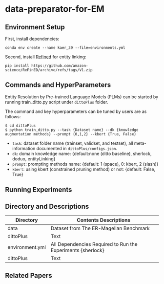 # data-preparator-for-EM
## Environment Setup 
First, install dependencies: 
```
conda env create --name kaer_39 --file=environments.yml
```

Second, install [Refined](https://github.com/amazon-science/ReFinED) for entity linking:
```
pip install https://github.com/amazon-science/ReFinED/archive/refs/tags/V1.zip
```
## Commands and HyperParameters
Entity Resolution by Pre-trained Language Models (PLMs) can be started by running train_ditto.py script under `dittoPlus` folder.

The command and key hyperparameters can be tuned by users are as follows:

```
$ cd dittoPlus
$ python train_ditto.py --task {Dataset name} --dk {knowledge augmentation methods} --prompt {0,1,2} --kbert {True, False}
```

* `task`: dataset folder name (trainset, validset, and testset), all meta-information documented in `dittoPlus/configs.json`. 
* `dk`: domain knowledge name: {default:none (ditto baseline), sherlock, doduo, entityLinking}
* `prompt`: prompting methods name: {default: 1 (space), 0: kbert, 2 (slash)}
* `kbert`: using kbert (constrained pruning method) or not: {default: False, True}

## Running Experiments 


## Directory and Descriptions 
| Directory | Contents Descriptions |
| ----------- | ----------- |
| data | Dataset from The ER-Magellan Benchmark |
| dittoPlus | Text |
| environment.yml | All Dependencies Required to Run the Experiments {sherlock} |
| dittoPlus | Text |


## Related Papers




